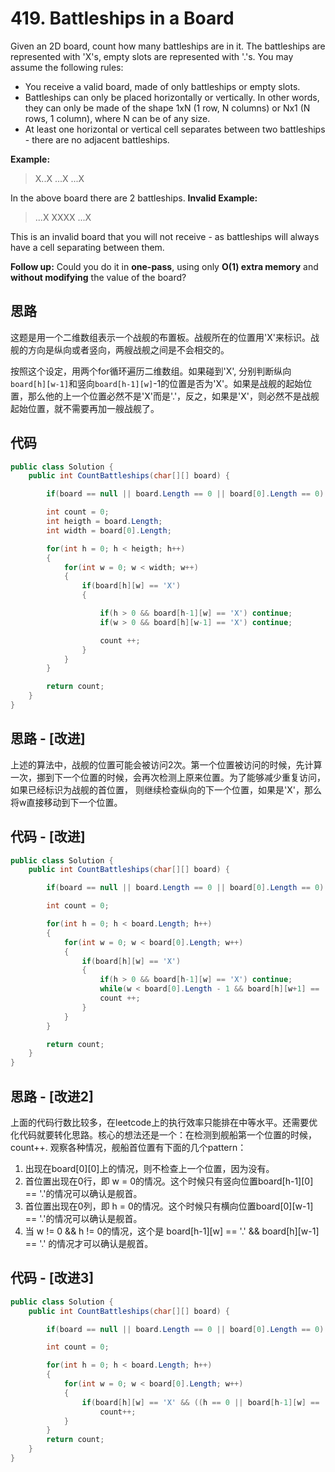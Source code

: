 # 419. Battleships in a Board

Given an 2D board, count how many battleships are in it. The battleships are represented with 'X's, empty slots are represented with '.'s. You may assume the following rules:

* You receive a valid board, made of only battleships or empty slots.
* Battleships can only be placed horizontally or vertically. In other words, they can only be made of the shape 1xN (1 row, N columns) or Nx1 (N rows, 1 column), where N can be of any size.
* At least one horizontal or vertical cell separates between two battleships - there are no adjacent battleships.

**Example:**

> X..X
> ...X
> ...X

In the above board there are 2 battleships.
**Invalid Example:**

> ...X
> XXXX
> ...X

This is an invalid board that you will not receive - as battleships will always have a cell separating between them.

**Follow up:**
Could you do it in **one-pass**, using only **O(1) extra memory** and **without modifying** the value of the board?

## 思路

这题是用一个二维数组表示一个战舰的布置板。战舰所在的位置用'X'来标识。战舰的方向是纵向或者竖向，两艘战舰之间是不会相交的。

按照这个设定，用两个for循环遍历二维数组。如果碰到'X', 分别判断纵向`board[h][w-1]`和竖向`board[h-1][w]`-1的位置是否为'X'。如果是战舰的起始位置，那么他的上一个位置必然不是'X'而是'.'，反之，如果是'X'，则必然不是战舰起始位置，就不需要再加一艘战舰了。

## 代码

```csharp
public class Solution {
    public int CountBattleships(char[][] board) {

        if(board == null || board.Length == 0 || board[0].Length == 0) return 0;

        int count = 0;
        int heigth = board.Length;
        int width = board[0].Length;

        for(int h = 0; h < heigth; h++)
        {
            for(int w = 0; w < width; w++)
            {
                if(board[h][w] == 'X')
                {

                    if(h > 0 && board[h-1][w] == 'X') continue;
                    if(w > 0 && board[h][w-1] == 'X') continue;

                    count ++;
                }
            }
        }

        return count;
    }
}
```

## 思路 - [改进]

上述的算法中，战舰的位置可能会被访问2次。第一个位置被访问的时候，先计算一次，挪到下一个位置的时候，会再次检测上原来位置。为了能够减少重复访问，如果已经标识为战舰的首位置， 则继续检查纵向的下一个位置，如果是'X'，那么将w直接移动到下一个位置。

## 代码 - [改进]

```csharp
public class Solution {
    public int CountBattleships(char[][] board) {

        if(board == null || board.Length == 0 || board[0].Length == 0) return 0;

        int count = 0;

        for(int h = 0; h < board.Length; h++)
        {
            for(int w = 0; w < board[0].Length; w++)
            {
                if(board[h][w] == 'X')
                {
                    if(h > 0 && board[h-1][w] == 'X') continue;
                    while(w < board[0].Length - 1 && board[h][w+1] == 'X') w++;
                    count ++;
                }
            }
        }

        return count;
    }
}
```

## 思路 - [改进2]

上面的代码行数比较多，在leetcode上的执行效率只能排在中等水平。还需要优化代码就要转化思路。核心的想法还是一个：在检测到舰船第一个位置的时候，count++. 观察各种情况，舰船首位置有下面的几个pattern：

1. 出现在board[0][0]上的情况，则不检查上一个位置，因为没有。
2. 首位置出现在0行，即 w = 0的情况。这个时候只有竖向位置board[h-1][0] == '.'的情况可以确认是舰首。
3. 首位置出现在0列，即 h = 0的情况。这个时候只有横向位置board[0][w-1] == '.'的情况可以确认是舰首。
4. 当 w != 0 && h != 0的情况，这个是 board[h-1][w] == '.' && board[h][w-1] == '.' 的情况才可以确认是舰首。

## 代码 - [改进3]

```csharp
public class Solution {
    public int CountBattleships(char[][] board) {

        if(board == null || board.Length == 0 || board[0].Length == 0) return 0;

        int count = 0;

        for(int h = 0; h < board.Length; h++)
        {
            for(int w = 0; w < board[0].Length; w++)
            {
                if(board[h][w] == 'X' && ((h == 0 || board[h-1][w] == '.') && (w == 0 || board[h][w-1] == '.')))
                    count++;
            }
        }
        return count;
    }
}
```
